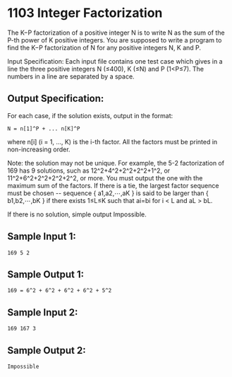 # 1103 Integer Factorization
The K−P factorization of a positive integer N is to write N as the sum of the P-th power of K positive integers. You are supposed to write a program to find the K−P factorization of N for any positive integers N, K and P.

Input Specification:
Each input file contains one test case which gives in a line the three positive integers N (≤400), K (≤N) and P (1<P≤7). The numbers in a line are separated by a space.

## Output Specification:
For each case, if the solution exists, output in the format:

    N = n[1]^P + ... n[K]^P

where n[i] (i = 1, ..., K) is the i-th factor. All the factors must be printed in non-increasing order.

Note: the solution may not be unique. For example, the 5-2 factorization of 169 has 9 solutions, such as 12^2+4^2+2^2+2^2+1^2, or 11^2+6^2+2^2+2^2+2^2, or more. You must output the one with the maximum sum of the factors. If there is a tie, the largest factor sequence must be chosen -- sequence { a1,a2,⋯,aK } is said to be larger than { b1,b2,⋯,bK } if there exists 1≤L≤K such that ai=bi for i < L and aL > bL.

If there is no solution, simple output Impossible.

## Sample Input 1:
    169 5 2

## Sample Output 1:
    169 = 6^2 + 6^2 + 6^2 + 6^2 + 5^2

## Sample Input 2:
    169 167 3

## Sample Output 2:
    Impossible